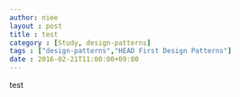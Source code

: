 ```yaml
---
author: niee
layout : post
title : test
category : [Study, design-patterns]
tags : ["design-patterns","HEAD First Design Patterns"]
date : 2016-02-21T11:00:00+09:00
---
```



test
